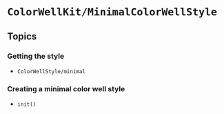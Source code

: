 # ``ColorWellKit/MinimalColorWellStyle``

## Topics

### Getting the style

- ``ColorWellStyle/minimal``

### Creating a minimal color well style

- ``init()``
